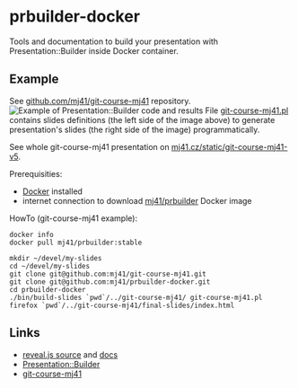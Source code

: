 prbuilder-docker
================

Tools and documentation to build your presentation with Presentation::Builder inside Docker container.

Example
-------

See [github.com/mj41/git-course-mj41](https://github.com/mj41/git-course-mj41) repository. 
![Example of Presentation::Builder code and results](https://raw.githubusercontent.com/mj41/prbuilder-docker/master/docs/git-course-example.png)
File [git-course-mj41.pl](https://github.com/mj41/git-course-mj41/blob/master/git-course-mj41.pl#L200)
contains slides definitions (the left side of the image above) to generate presentation's slides 
(the right side of the image) programmatically.

See whole git-course-mj41 presentation on [mj41.cz/static/git-course-mj41-v5](http://mj41.cz/static/git-course-mj41-v5/).

Prerequisities:
* [Docker](https://docs.docker.com/) installed
* internet connection to download [mj41/prbuilder](https://registry.hub.docker.com/u/mj41/prbuilder/) Docker image

HowTo (git-course-mj41 example):

    docker info
    docker pull mj41/prbuilder:stable

    mkdir ~/devel/my-slides
    cd ~/devel/my-slides
    git clone git@github.com:mj41/git-course-mj41.git
    git clone git@github.com:mj41/prbuilder-docker.git
    cd prbuilder-docker
    ./bin/build-slides `pwd`/../git-course-mj41/ git-course-mj41.pl
    firefox `pwd`/../git-course-mj41/final-slides/index.html

Links
-----

* [reveal.js source](https://github.com/hakimel/reveal.js) and [docs](http://lab.hakim.se/reveal-js/#/) 
* [Presentation::Builder](https://github.com/mj41/Presentation-Builder)
* [git-course-mj41](https://github.com/mj41/git-course-mj41)
